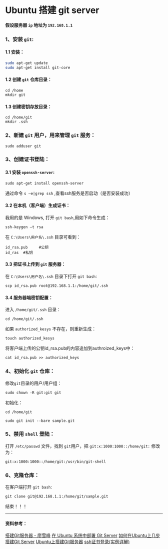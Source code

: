 # Ubuntu 搭建 git server

**假设服务器 `ip` 地址为 `192.168.1.1`**

### 1、安装 `git`:

#### 1.1 安装：

```bash
sudo apt-get update
sudo apt-get install git-core
```

#### 1.2 创建 `git` 仓库目录：

```
cd /home
mkdir git
```

#### 1.3 创建密钥存放目录：

```
cd /home/git
mkdir .ssh
```

### 2、新建 `git` 用户，用来管理  `git` 服务： 

```
sudo adduser git
```

### 3、创建证书登陆：

#### 3.1 安装 `openssh-server`:

```
sudo apt-get install openssh-server
```

通过命令 `s –e|grep ssh` ,查看ssh服务是否启动（是否安装成功）

#### 3.2 在本机（客户端）生成证书：

我用的是 Windows, 打开 `git bash`,用如下命令生成：

```
ssh-keygen –t rsa 
```

在 `C:\Users\用户名\.ssh` 目录可看到：

```
id_rsa.pub     #公钥
id_ras  #私钥
```

#### 3.3 把证书上传到 `git` 服务器：

在 `C:\Users\用户名\.ssh` 目录下打开 `git bash`:

```
scp id_rsa.pub root@192.168.1.1:/home/git/.ssh
```

#### 3.4 服务器端密钥配置：

进入 `/home/git/.ssh` 目录：

```
cd /home/git/.ssh
```

如果 `authorized_kesys` 不存在，则重新生成：

```
touch authorized_kesys
```

将客户端上传的公钥id_rsa.pub的内容追加到authroized_keys中：

```
cat id_rsa.pub >> authorized_keys
```

### 4、初始化 `git` 仓库：

修改`git`目录的用户/用户组：

```
sudo chown -R git:git git
```

初始化：

```
cd /home/git

sudo git init --bare sample.git
```

### 5、禁用 `shell` 登陆：

打开 `/etc/passwd` 文件，找到 `git`用户，把 `git:x:1000:1000::/home/git:` 修改为：

```
git:x:1000:1000::/home/git:/usr/bin/git-shell
```

### 6、克隆仓库：

在客户端打开 `git bash`:

```
git clone git@192.168.1.1:/home/git/sample.git
```

结束！！！

-----

#### 资料参考：
[搭建Git服务器 - 廖雪峰](http://www.liaoxuefeng.com/wiki/0013739516305929606dd18361248578c67b8067c8c017b000/00137583770360579bc4b458f044ce7afed3df579123eca000)
[在 Ubuntu 系统中部署 Git Server](http://blog.csdn.net/poisonchry/article/details/11849781)
[如何在Ubuntu上几步搭建Git Server](https://my.oschina.net/yushulx/blog/609779)
[Ubuntu上搭建Git服务器](http://www.cnblogs.com/huntaiji/p/6287707.html)
[ssh证书登录(实例详解)](http://www.cnblogs.com/ggjucheng/archive/2012/08/19/2646346.html)